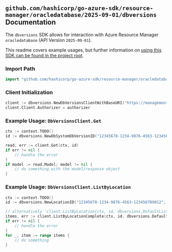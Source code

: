 
## `github.com/hashicorp/go-azure-sdk/resource-manager/oracledatabase/2025-09-01/dbversions` Documentation

The `dbversions` SDK allows for interaction with Azure Resource Manager `oracledatabase` (API Version `2025-09-01`).

This readme covers example usages, but further information on [using this SDK can be found in the project root](https://github.com/hashicorp/go-azure-sdk/tree/main/docs).

### Import Path

```go
import "github.com/hashicorp/go-azure-sdk/resource-manager/oracledatabase/2025-09-01/dbversions"
```


### Client Initialization

```go
client := dbversions.NewDbVersionsClientWithBaseURI("https://management.azure.com")
client.Client.Authorizer = authorizer
```


### Example Usage: `DbVersionsClient.Get`

```go
ctx := context.TODO()
id := dbversions.NewDbSystemDbVersionID("12345678-1234-9876-4563-123456789012", "locationName", "dbSystemDbVersionName")

read, err := client.Get(ctx, id)
if err != nil {
	// handle the error
}
if model := read.Model; model != nil {
	// do something with the model/response object
}
```


### Example Usage: `DbVersionsClient.ListByLocation`

```go
ctx := context.TODO()
id := dbversions.NewLocationID("12345678-1234-9876-4563-123456789012", "locationName")

// alternatively `client.ListByLocation(ctx, id, dbversions.DefaultListByLocationOperationOptions())` can be used to do batched pagination
items, err := client.ListByLocationComplete(ctx, id, dbversions.DefaultListByLocationOperationOptions())
if err != nil {
	// handle the error
}
for _, item := range items {
	// do something
}
```

